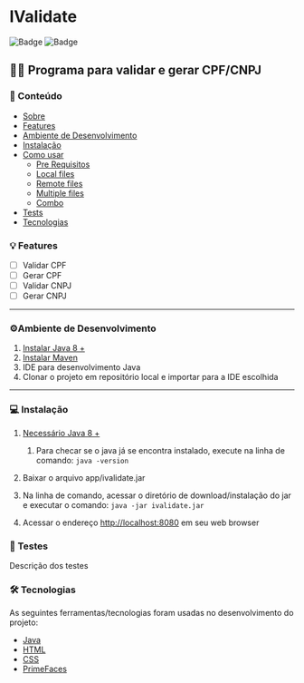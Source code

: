 # IValidate
![Badge](https://img.shields.io/static/v1?label=java-language&message=1.8&color=blue&style=flat-square)
![Badge](https://img.shields.io/static/v1?label=junit&message=platform&color=color&style=flat-square)

## 👨‍💻 Programa para validar e gerar CPF/CNPJ

<!--ts-->
### 📖 Conteúdo
* [Sobre](#sobre)
* [Features](#features)
* [Ambiente de Desenvolvimento](#ambiente-de-desenvolvimento)
* [Instalação](#instalacao)
* [Como usar](#como-usar)
    * [Pre Requisitos](#pre-requisitos)
    * [Local files](#local-files)
    * [Remote files](#remote-files)
    * [Multiple files](#multiple-files)
    * [Combo](#combo)
* [Tests](#testes)
* [Tecnologias](#tecnologias)
<!--te-->

### 💡 Features
- [ ] Validar CPF
- [ ] Gerar CPF
- [ ] Validar CNPJ
- [ ] Gerar CNPJ

--------------------------------------------------------------------------------
### ⚙️Ambiente de Desenvolvimento
1. [Instalar Java 8 +](https://www.oracle.com/br/java/technologies/javase/javase8-archive-downloads.html)
2. [Instalar Maven](https://maven.apache.org/download.cgi)
3. IDE para desenvolvimento Java
4. Clonar o projeto em repositório local e importar para a IDE escolhida

--------------------------------------------------------------------------------
### 💻 ️Instalação

1. [Necessário Java 8 +](https://www.oracle.com/br/java/technologies/javase/javase8-archive-downloads.html)
   1. Para checar se o java já se encontra instalado, execute na linha de comando: ``java -version``
  
2. Baixar o arquivo app/ivalidate.jar
3. Na linha de comando, acessar o diretório de download/instalação do jar e executar o comando:
``` java -jar ivalidate.jar ```
4. Acessar o endereço [http://localhost:8080](http://localhost:8080) em seu web browser
### 🧪 Testes
Descrição dos testes 

### 🛠 Tecnologias

As seguintes ferramentas/tecnologias foram usadas no desenvolvimento do projeto:

- [Java](#)
- [HTML](#)
- [CSS](#)
- [PrimeFaces](https://www.primefaces.org/showcase/index.xhtml?jfwid=d87df)
